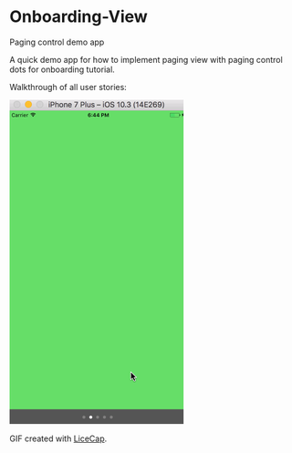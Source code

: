 # Onboarding-View
Paging control demo app

A quick demo app for how to implement paging view with paging control dots for onboarding tutorial.

Walkthrough of all user stories:

![Video Walkthrough](pageView.gif)

GIF created with [LiceCap](http://www.cockos.com/licecap/).
